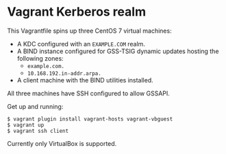 # Vagrant Kerberos realm

This Vagrantfile spins up three CentOS 7 virtual machines:

* A KDC configured with an `EXAMPLE.COM` realm.
* A BIND instance configured for GSS-TSIG dynamic updates hosting the following zones:
  * `example.com.`
  * `10.168.192.in-addr.arpa.`
* A client machine with the BIND utilities installed.

All three machines have SSH configured to allow GSSAPI.

Get up and running:
```
$ vagrant plugin install vagrant-hosts vagrant-vbguest
$ vagrant up
$ vagrant ssh client
```
Currently only VirtualBox is supported.
